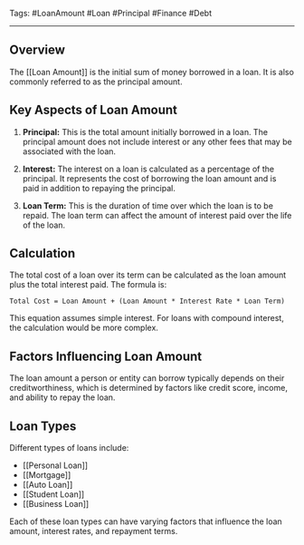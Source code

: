 Tags: #LoanAmount #Loan #Principal #Finance #Debt

---

## Overview

The [[Loan Amount]] is the initial sum of money borrowed in a loan. It is also commonly referred to as the principal amount.

## Key Aspects of Loan Amount

1. **Principal:** This is the total amount initially borrowed in a loan. The principal amount does not include interest or any other fees that may be associated with the loan.
    
2. **Interest:** The interest on a loan is calculated as a percentage of the principal. It represents the cost of borrowing the loan amount and is paid in addition to repaying the principal.
    
3. **Loan Term:** This is the duration of time over which the loan is to be repaid. The loan term can affect the amount of interest paid over the life of the loan.
    

## Calculation

The total cost of a loan over its term can be calculated as the loan amount plus the total interest paid. The formula is:

`Total Cost = Loan Amount + (Loan Amount * Interest Rate * Loan Term)`

This equation assumes simple interest. For loans with compound interest, the calculation would be more complex.

## Factors Influencing Loan Amount

The loan amount a person or entity can borrow typically depends on their creditworthiness, which is determined by factors like credit score, income, and ability to repay the loan.

## Loan Types

Different types of loans include:

- [[Personal Loan]]
- [[Mortgage]]
- [[Auto Loan]]
- [[Student Loan]]
- [[Business Loan]]

Each of these loan types can have varying factors that influence the loan amount, interest rates, and repayment terms.